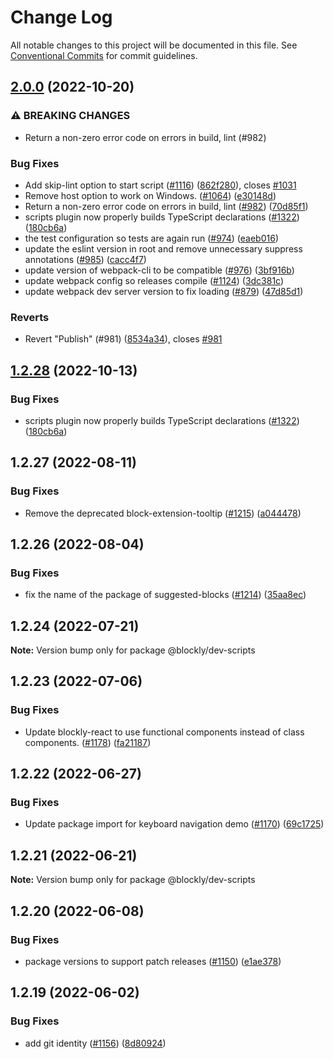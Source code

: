 # Change Log

All notable changes to this project will be documented in this file.
See [Conventional Commits](https://conventionalcommits.org) for commit guidelines.

## [2.0.0](https://github.com/google/blockly-samples/compare/@blockly/dev-scripts@1.2.7...@blockly/dev-scripts@2.0.0) (2022-10-20)


### ⚠ BREAKING CHANGES

* Return a non-zero error code on errors in build, lint (#982)

### Bug Fixes

* Add skip-lint option to start script ([#1116](https://github.com/google/blockly-samples/issues/1116)) ([862f280](https://github.com/google/blockly-samples/commit/862f280c3668ceec0ff4d59719f372e09316214d)), closes [#1031](https://github.com/google/blockly-samples/issues/1031)
* Remove host option to work on Windows. ([#1064](https://github.com/google/blockly-samples/issues/1064)) ([e30148d](https://github.com/google/blockly-samples/commit/e30148dfc55800efa612f938b714c949d9032cc7))
* Return a non-zero error code on errors in build, lint ([#982](https://github.com/google/blockly-samples/issues/982)) ([70d85f1](https://github.com/google/blockly-samples/commit/70d85f1e9523c164ae14ccf2e3e8e18b9349ed17))
* scripts plugin now properly builds TypeScript declarations ([#1322](https://github.com/google/blockly-samples/issues/1322)) ([180cb6a](https://github.com/google/blockly-samples/commit/180cb6a431a2e9bdc1000b1521413d74625391db))
* the test configuration so tests are again run ([#974](https://github.com/google/blockly-samples/issues/974)) ([eaeb016](https://github.com/google/blockly-samples/commit/eaeb0165ea5b0acca77ef915fa0c794564df3663))
* update the eslint version in root and remove unnecessary suppress annotations ([#985](https://github.com/google/blockly-samples/issues/985)) ([cacc4f7](https://github.com/google/blockly-samples/commit/cacc4f73bf0d10d3cd712e7126ed808cde39db87))
* update version of webpack-cli to be compatible ([#976](https://github.com/google/blockly-samples/issues/976)) ([3bf916b](https://github.com/google/blockly-samples/commit/3bf916b65286d01f204d85924e7abdf72551e7a4))
* update webpack config so releases compile ([#1124](https://github.com/google/blockly-samples/issues/1124)) ([3dc381c](https://github.com/google/blockly-samples/commit/3dc381c587b12b41feb15fd141479bee7c6e7df6))
* update webpack dev server version to fix loading ([#879](https://github.com/google/blockly-samples/issues/879)) ([47d85d1](https://github.com/google/blockly-samples/commit/47d85d1e5c53a716692d3091ff3ab39422b020e7))


### Reverts

* Revert "Publish" (#981) ([8534a34](https://github.com/google/blockly-samples/commit/8534a34f0f39eeea1633efe6dabc853bbc2fc756)), closes [#981](https://github.com/google/blockly-samples/issues/981)



## [1.2.28](https://github.com/google/blockly-samples/compare/@blockly/dev-scripts@1.2.27...@blockly/dev-scripts@1.2.28) (2022-10-13)


### Bug Fixes

* scripts plugin now properly builds TypeScript declarations ([#1322](https://github.com/google/blockly-samples/issues/1322)) ([180cb6a](https://github.com/google/blockly-samples/commit/180cb6a431a2e9bdc1000b1521413d74625391db))



## 1.2.27 (2022-08-11)


### Bug Fixes

* Remove the deprecated block-extension-tooltip ([#1215](https://github.com/google/blockly-samples/issues/1215)) ([a044478](https://github.com/google/blockly-samples/commit/a044478c86a73e3065bc866e427f175cbec6fc13))





## 1.2.26 (2022-08-04)


### Bug Fixes

* fix the name of the package of suggested-blocks ([#1214](https://github.com/google/blockly-samples/issues/1214)) ([35aa8ec](https://github.com/google/blockly-samples/commit/35aa8ec73a60a4eb5b1e80cb2fc71dcd83d05e27))





## 1.2.24 (2022-07-21)

**Note:** Version bump only for package @blockly/dev-scripts





## 1.2.23 (2022-07-06)


### Bug Fixes

* Update blockly-react to use functional components instead of class components. ([#1178](https://github.com/google/blockly-samples/issues/1178)) ([fa21187](https://github.com/google/blockly-samples/commit/fa21187cdbe4ec3a5c69f185540dd68a98eb69d7))





## 1.2.22 (2022-06-27)


### Bug Fixes

* Update package import for keyboard navigation demo ([#1170](https://github.com/google/blockly-samples/issues/1170)) ([69c1725](https://github.com/google/blockly-samples/commit/69c1725b775279fcc397dc178935208d5f42b08c))





## 1.2.21 (2022-06-21)

**Note:** Version bump only for package @blockly/dev-scripts





## 1.2.20 (2022-06-08)


### Bug Fixes

* package versions to support patch releases ([#1150](https://github.com/google/blockly-samples/issues/1150)) ([e1ae378](https://github.com/google/blockly-samples/commit/e1ae378d779531621c3d948566257d069002963f))





## 1.2.19 (2022-06-02)


### Bug Fixes

* add git identity ([#1156](https://github.com/google/blockly-samples/issues/1156)) ([8d80924](https://github.com/google/blockly-samples/commit/8d809243b277375beb2ce75d4e157b5e17f78193))
